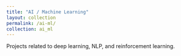 ```yaml
---
title: "AI / Machine Learning"
layout: collection
permalink: /ai-ml/
collection: ai_ml
---
```

Projects related to deep learning, NLP, and reinforcement learning.
